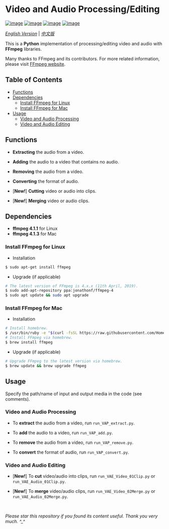 # Video and Audio Processing/Editing

[![image](https://img.shields.io/badge/license-MIT-green.svg)](https://github.com/HeZhang1994/video-audio-tools/blob/master/LICENSE)
[![image](https://img.shields.io/badge/python-3.7-blue.svg)]()
[![image](https://img.shields.io/badge/status-stable-brightgreen.svg)]()
[![image](https://img.shields.io/badge/build-passing-brightgreen.svg)]()

[*English Version*](https://github.com/HeZhang1994/video-audio-tools/blob/master/README.md) | [*中文版*](https://github.com/HeZhang1994/video-audio-tools/blob/master/README-cn.md)

This is a **Python** implementation of processing/editing video and audio with **FFmpeg** libraries.

Many thanks to FFmpeg and its contributors. For more related information, please visit [FFmpeg website](https://www.ffmpeg.org/).

## Table of Contents

- [Functions](#functions)
- [Dependencies](#dependencies)
  - [Install FFmpeg for Linux](#install-ffmpeg-for-linux)
  - [Install FFmpeg for Mac](#install-ffmpeg-for-mac)
- [Usage](#usage)
  - [Video and Audio Processing](#video-and-audio-processing)
  - [Video and Audio Editing](#video-and-audio-editing)

## Functions

- **Extracting** the audio from a video.

- **Adding** the audio to a video that contains no audio.

- **Removing** the audio from a video.

- **Converting** the format of audio.

- [**New!**] **Cutting** video or audio into clips.

- [**New!**] **Merging** video or audio clips.

## Dependencies

* __ffmpeg 4.1.1__ for Linux
* __ffmpeg 4.1.3__ for Mac

### Install FFmpeg for Linux

* Installation
```bash
$ sudo apt-get install ffmpeg
```

* Upgrade (if applicable)
```bash
# The latest version of FFmpeg is 4.x.x (11th April, 2019).
$ sudo add-apt-repository ppa:jonathonf/ffmpeg-4
$ sudo apt update && sudo apt upgrade
```

### Install FFmpeg for Mac

* Installation
```bash
# Install homebrew.
$ /usr/bin/ruby -e "$(curl -fsSL https://raw.githubusercontent.com/Homebrew/install/master/install)"
# Install FFmpeg via homebrew.
$ brew install ffmpeg
```

* Upgrade (if applicable)
```bash
# Upgrade FFmpeg to the latest version via homebrew.
$ brew update && brew upgrade ffmpeg
```

## Usage

Specify the path/name of input and output media in the code (see comments).

### Video and Audio Processing

- To **extract** the audio from a video, run `run_VAP_extract.py`.

- To **add** the audio to a video, run `run_VAP_add.py`.

- To **remove** the audio from a video, run `run_VAP_remove.py`.

- To **convert** the format of audio, run `run_VAP_convert.py`.

### Video and Audio Editing

- [**New!**] To **cut** video/audio into clips, run `run_VAE_Video_01Clip.py` or `run_VAE_Audio_01Clip.py`.

- [**New!**] To **merge** video/audio clips, run `run_VAE_Video_02Merge.py` or `run_VAE_Audio_02Merge.py`.

<br>

<i>Please star this repository if you found its content useful. Thank you very much. ^_^</i>
